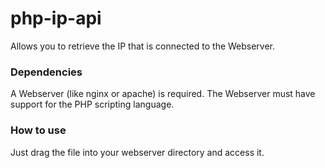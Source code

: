 # php-ip-api
Allows you to retrieve the IP that is connected to the Webserver.

### Dependencies
A Webserver (like nginx or apache) is required.
The Webserver must have support for the PHP scripting language.

### How to use
Just drag the file into your webserver directory and access it.

